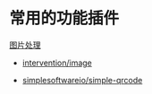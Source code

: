 # 常用的功能插件

[图片处理](_image.md)

- [intervention/image](_image.md#intervention/image)

- [simplesoftwareio/simple-qrcode](_image.md#simplesoftwareio/simple-qrcode)